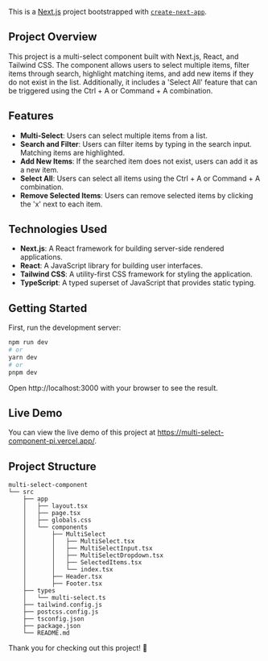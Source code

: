 This is a [Next.js](https://nextjs.org) project bootstrapped with [`create-next-app`](https://nextjs.org/docs/app/api-reference/cli/create-next-app).

## Project Overview

This project is a multi-select component built with Next.js, React, and Tailwind CSS. The component allows users to select multiple items, filter items through search, highlight matching items, and add new items if they do not exist in the list. Additionally, it includes a 'Select All' feature that can be triggered using the Ctrl + A or Command + A combination.

## Features

- **Multi-Select**: Users can select multiple items from a list.
- **Search and Filter**: Users can filter items by typing in the search input. Matching items are highlighted.
- **Add New Items**: If the searched item does not exist, users can add it as a new item.
- **Select All**: Users can select all items using the Ctrl + A or Command + A combination.
- **Remove Selected Items**: Users can remove selected items by clicking the 'x' next to each item.

## Technologies Used

- **Next.js**: A React framework for building server-side rendered applications.
- **React**: A JavaScript library for building user interfaces.
- **Tailwind CSS**: A utility-first CSS framework for styling the application.
- **TypeScript**: A typed superset of JavaScript that provides static typing.

## Getting Started

First, run the development server:

```bash
npm run dev
# or
yarn dev
# or
pnpm dev
```

Open http://localhost:3000 with your browser to see the result.

## Live Demo
You can view the live demo of this project at https://multi-select-component-pi.vercel.app/.

## Project Structure

```plaintext
multi-select-component
└── src
    ├── app
    │   ├── layout.tsx
    │   ├── page.tsx
    │   ├── globals.css
    │   └── components
    │       ├── MultiSelect
    │       │   ├── MultiSelect.tsx
    │       │   ├── MultiSelectInput.tsx
    │       │   ├── MultiSelectDropdown.tsx
    │       │   ├── SelectedItems.tsx
    │       │   └── index.tsx
    │       ├── Header.tsx
    │       ├── Footer.tsx
    ├── types
    │   └── multi-select.ts
    ├── tailwind.config.js
    ├── postcss.config.js
    ├── tsconfig.json
    ├── package.json
    └── README.md
```

Thank you for checking out this project! 🚀